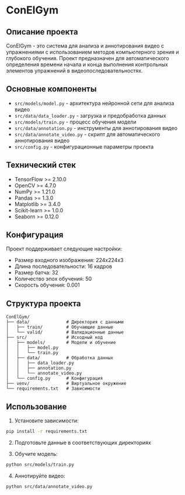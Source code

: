 # ConElGym

## Описание проекта
ConElGym - это система для анализа и аннотирования видео с упражнениями с использованием методов компьютерного зрения и глубокого обучения. Проект предназначен для автоматического определения времени начала и конца выполнения контрольных элементов упражнений в видеопоследовательностях.

## Основные компоненты
- `src/models/model.py` - архитектура нейронной сети для анализа видео
- `src/data/data_loader.py` - загрузка и предобработка данных
- `src/models/train.py` - процесс обучения модели
- `src/data/annotation.py` - инструменты для аннотирования видео
- `src/data/annotate_video.py` - скрипт для автоматического аннотирования видео
- `src/config.py` - конфигурационные параметры проекта

## Технический стек
- TensorFlow >= 2.10.0
- OpenCV >= 4.7.0
- NumPy >= 1.21.0
- Pandas >= 1.3.0
- Matplotlib >= 3.4.0
- Scikit-learn >= 1.0.0
- Seaborn >= 0.12.0

## Конфигурация
Проект поддерживает следующие настройки:
- Размер входного изображения: 224x224x3
- Длина последовательности: 16 кадров
- Размер батча: 32
- Количество эпох обучения: 50
- Скорость обучения: 0.001

## Структура проекта
```
ConElGym/
├── data/              # Директория с данными
│   ├── train/         # Обучающие данные
│   └── valid/         # Валидационные данные
├── src/               # Исходный код
│   ├── models/        # Модели и обучение
│   │   ├── model.py
│   │   └── train.py
│   ├── data/          # Обработка данных
│   │   ├── data_loader.py
│   │   ├── annotation.py
│   │   └── annotate_video.py
│   └── config.py      # Конфигурация
├── venv/              # Виртуальное окружение
└── requirements.txt   # Зависимости
```

## Использование
1. Установите зависимости:
```bash
pip install -r requirements.txt
```

2. Подготовьте данные в соответствующих директориях

3. Обучите модель:
```bash
python src/models/train.py
```

4. Аннотируйте видео:
```bash
python src/data/annotate_video.py
```